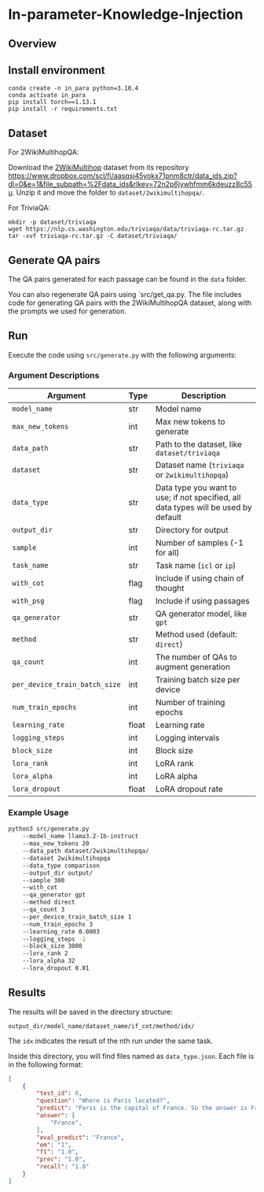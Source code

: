 # In-parameter-Knowledge-Injection

## Overview




## Install environment

```
conda create -n in_para python=3.10.4
conda activate in_para
pip install torch==1.13.1
pip install -r requirements.txt
```

## Dataset

For 2WikiMultihopQA: 

Download the [2WikiMultihop](https://github.com/Alab-NII/2wikimultihop?tab=readme-ov-file) dataset from its repository https://www.dropbox.com/scl/fi/aasqsj45yokx71pnm8ctr/data_ids.zip?dl=0&e=1&file_subpath=%2Fdata_ids&rlkey=72n2p6jywhfmm6kdeuzz8c55u. Unzip it and move the folder to `dataset/2wikimultihopqa/`.

For TriviaQA:

```
mkdir -p dataset/triviaqa
wget https://nlp.cs.washington.edu/triviaqa/data/triviaqa-rc.tar.gz
tar -xvf triviaqa-rc.tar.gz -C dataset/triviaqa/
```

## Generate QA pairs

The QA pairs generated for each passage can be found in the `data` folder.

You can also regenerate QA pairs using `src/get_qa.py. The file includes code for generating QA pairs with the 2WikiMultihopQA dataset, along with the prompts we used for generation.

## Run

Execute the code using `src/generate.py` with the following arguments:

### Argument Descriptions

| Argument                     | Type    | Description                                     |
|------------------------------|---------|-------------------------------------------------|
| `model_name`               | str     | Model name                            |
| `max_new_tokens`           | int     | Max new tokens to generate              |
| `data_path`                | str     | Path to the dataset, like `dataset/triviaqa`                   |
| `dataset`                  | str     | Dataset name (`triviaqa` or `2wikimultihopqa`)                          |
| `data_type`                | str     | Data type you want to use; if not specified, all data types will be used by default                                    |
| `output_dir`               | str     | Directory for output                  |
| `sample`                   | int     | Number of samples (-1 for all)         |
| `task_name`                | str     | Task name (`icl` or `ip`)                         |
| `with_cot`                 | flag    | Include if using chain of thought               |
| `with_psg`                 | flag    | Include if using passages                       |
| `qa_generator`             | str     | QA generator model, like `gpt`                  |
| `method`                   | str     | Method used (default: `direct`)                 |
| `qa_count`                 | int     | The number of QAs to augment generation                         |
| `per_device_train_batch_size` | int  | Training batch size per device    |
| `num_train_epochs`         | int     | Number of training epochs          |
| `learning_rate`            | float   | Learning rate                      |
| `logging_steps`            | int     | Logging intervals                  |
| `block_size`               | int     | Block size                      |
| `lora_rank`                | int     | LoRA rank                          |
| `lora_alpha`               | int     | LoRA alpha                         |
| `lora_dropout`             | float   | LoRA dropout rate                |

### Example Usage

```bash
python3 src/generate.py 
    --model_name llama3.2-1b-instruct 
    --max_new_tokens 20 
    --data_path dataset/2wikimultihopqa/ 
    --dataset 2wikimultihopqa 
    --data_type comparison 
    --output_dir output/ 
    --sample 300 
    --with_cot
    --qa_generator gpt 
    --method direct 
    --qa_count 3 
    --per_device_train_batch_size 1 
    --num_train_epochs 3 
    --learning_rate 0.0003
    --logging_steps -1 
    --block_size 3000
    --lora_rank 2
    --lora_alpha 32
    --lora_dropout 0.01
```

## Results

The results will be saved in the directory structure: 
```
output_dir/model_name/dataset_name/if_cot/method/idx/
```

The `idx` indicates the result of the nth run under the same task.

Inside this directory, you will find files named as `data_type.json`. Each file is in the following format:

```json
[
    {
        "test_id": 0,
        "question": "Where is Paris located?",
        "predict": "Paris is the capital of France. So the answer is France.",
        "answer": [
            "France", 
        ],
        "eval_predict": "France",
        "em": "1",
        "f1": "1.0",
        "prec": "1.0",
        "recall": "1.0"
    }
]
```